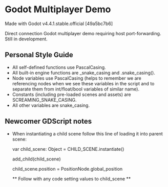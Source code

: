 # Godot Multiplayer Demo
Made with Godot v4.4.1.stable.official [49a5bc7b6]

Direct connection Godot multiplayer demo requiring host port-forwarding. Still in development.

## Personal Style Guide
- All self-defined functions use PascalCasing.
- All built-in engine functions are _snake_casing and .snake_casing().
- Node variables use PascalCasing (helps to remember we are referencing nodes
when we see these variables in the script and to separate them from 
int/float/bool variables of similar name).
- Constants (including pre-loaded scenes and assets) are SCREAMING_SNAKE_CASING.
- All other variables are snake_casing.

## Newcomer GDScript notes
- When instantiating a child scene follow this line of loading it into parent scene:
  
	var child_scene: Object = CHILD_SCENE.instantiate()

	add_child(child_scene)

	child_scene.position = PositionNode.global_position

	** Follow with any code setting values to child_scene **
